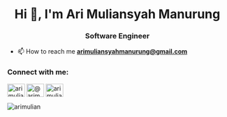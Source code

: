 <h1 align="center">Hi 👋, I'm Ari Muliansyah Manurung</h1>
<h3 align="center">Software Engineer</h3>

- 📫 How to reach me **arimuliansyahmanurung@gmail.com**

<h3 align="left">Connect with me:</h3>
<p align="left">
<a href="https://linkedin.com/in/arimuliansyahmanurung" target="blank"><img align="center" src="https://raw.githubusercontent.com/rahuldkjain/github-profile-readme-generator/master/src/images/icons/Social/linked-in-alt.svg" alt="arimuliansyahmanurung" height="30" width="40" /></a>
<a href="https://medium.com/@arimuliansyahmanurung" target="blank"><img align="center" src="https://raw.githubusercontent.com/rahuldkjain/github-profile-readme-generator/master/src/images/icons/Social/medium.svg" alt="@arimuliansyahmanurung" height="30" width="40" /></a>
<a href="https://www.hackerrank.com/arimuliansyahma1" target="blank"><img align="center" src="https://raw.githubusercontent.com/rahuldkjain/github-profile-readme-generator/master/src/images/icons/Social/hackerrank.svg" alt="arimuliansyahma1" height="30" width="40" /></a>
</p>

<p><img align="center" src="https://github-readme-stats.vercel.app/api/top-langs?username=arimulian&show_icons=true&locale=en&layout=compact" alt="arimulian" /></p>
